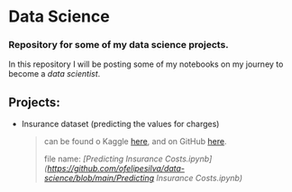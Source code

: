 # Data Science

### Repository for some of my data science projects.


In this repository I will be posting some of my notebooks on my journey to become a _data scientist_.


## Projects:

 - Insurance dataset (predicting the values for charges)

   > can be found o Kaggle <a href="https://www.kaggle.com/mirichoi0218/insurance/">here</a>, and on GitHub <a href="https://github.com/stedy/Machine-Learning-with-R-datasets">here</a>.
   >
   > file name: _[Predicting Insurance Costs.ipynb](https://github.com/ofelipesilva/data-science/blob/main/Predicting Insurance Costs.ipynb)_

